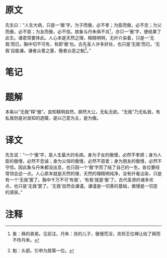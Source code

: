 # 原文
先生曰：“人生大病，只是一‘傲’字。为子而傲，必不孝；为臣而傲，必不忠；为父而傲，必不慈；为友而傲，必不信。故象与丹朱俱不肖[^1]，亦只一‘傲’字，便结果了此生。诸君常要体此。人心本是天然之理，精精明明，无纤介染着，只是一‘无我’而已。胸中切不可有，有即‘傲’也。古先圣人许多好处，也只是‘无我’而已。‘无我’自能谦。谦者众善之基，傲者众恶之魁[^2]。”
# 笔记

# 题解
本条以“无我”释“傲”。良知精明自然，廓然大公，无私无欲。“无我”乃无私我，有私我则是对良知的遮蔽，是以己意为主，是为傲。
# 译文
先生说：“一个‘傲’字，是人生最大的毛病。身为子女的傲慢，必然不孝顺；身为人臣的傲慢，必然不忠诚；身为父母的傲慢，必然不慈爱；身为朋友的傲慢，必然不守信。因此象与丹朱都没出息，也只因一个‘傲’字而了结了自己的一生。各位要经常领会这一点。人心原本就是天然的理，天然的理精明纯净，没有纤毫沾染，只是有一个‘无我’罢了。胸中千万不可‘有我’，‘有我’就是‘傲’了。古代圣贤的诸多优点，也只是‘无我’罢了。‘无我’自然会谦谨。谦谨是一切善的基础，傲慢是一切恶的源泉。”
# 注释

[^1]: 象：舜的弟弟。见前注。丹朱：尧的儿子，傲慢荒淫，尧将王位禅让给了舜而不传丹朱。
[^2]: 魁：头部。引申为居第一位。